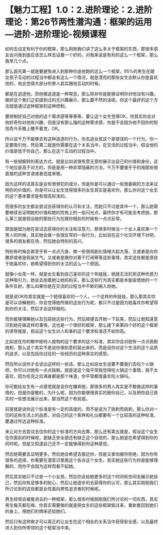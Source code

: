 # 【魅力工程】1.0：2.进阶理论：2.进阶理论：第26节两性潜沟通：框架的运用—进阶-进阶理论-视频课程

如何去设定有利于你的框架，那么刚刚我们讲了这么多关于框架的东西，那很多朋友会问我到底应该怎么样去设置一个好的，对我来说是有利的这么一个框架，那么我举几个点。

那么首先第一就是要避免进入到那种你追他跑的这么一个框架，95%的男生在跟女孩子互动的过程当中都会有这么一个情况，就是漂亮的那些女生会默认你是喜欢他的，他会觉得大部分的男人其实跟他互动的时候。

都是在追逐他，而他被追逐是一种常态，那么除非你是能够证明你对他没有兴趣，做好这个我们之前提到过的无兴趣展示，那么要不然的话呢，你这个最好的这个方法就是通过这种框架的这种控制。

要控制好自己对他的这个需求感等等等等，要让这个女生觉得OK，你其实你会对他好奇你对他有兴趣，但是没有那么强的这种需求感，你是不会因为他不回你的短信而今天晚上睡不着觉，OK。

所以说千万不能够去有这种追逐的行为，你去追女孩这个是错误的一个行为，你一定要吸引他，然后第二就是你需要在这个关系当中，在交流的过程当中，假设他的价值是低于你自己，那么在这个互动的过程当中。

有一些很婉转的表达方式，就是比如说很有意无意的展示出自己的价值和身份，这个地位是高于对方的，但是是用一种非常隐蔽的方法，千万不要傻乎乎的用那些很直接的这种言语或者态度来做。

因为这样的话其实是会有很冒犯的成分，但是你是可以通过一些很委婉的方法来证明你的价值的，你是可以让女生觉得很多的女生其实是喜欢你，那么你对这个女生的这个基本要求是有很高标准的。

而很多的女生都会尝试去获得你的认可和关注，而她只不过是其中一个，那么她需要继续去证明她的价值和她的性格上的一些闪光点，最终你才有可能去考虑她，那么第三就是假设她的那些行为在跟你相处的时候有一点点反常。

原因是因为她在尝试去获得你的关注和注意力，那很多时候当一个女人喜欢某一个男人的时候，其实她会做一些很反常的一些行为，比如说在这个社交环境下对吧，很多的朋友都在场，然后她会特别的高兴。

特别有时候会甚至乎有一点点亢奋，做一些很戏剧化情绪大起大落，又或者是向你撒娇或者是假装生气，又或者是跟你对着干打闹等等这些事情，其实这些都是源自于她喜欢你，她希望得到你的关注的这么一个原因。

就像小女孩一样，就是女生看到自己喜欢的这个布娃娃，她就无法抗拒这种优惑力这种吸引力，她会去抱着她让她妈妈买，那么这些行为其实都是本能驱使她的一个条件反射，那么如果你是在交流的过程当中不断的输入给她。

就是说OK你其实就是一个她很喜欢的一个人，一个这样的布娃娃，那么那其实你是可以谅解她的，你会觉得她所做的这些行为呢，都只不过是因为她喜欢你希望得到你的关注，然后才会这样做的。

而你能够理解她以及包容她这些行为，然后顺便去开她一下玩笑，然后让她知道意识到她在做这样的事情，这也是一个很好的框架，那么接下来第四个好的这个框架的诱导就是，假设这个女生对人和事的这个要求标准还不如你高。

比如说在你的眼中她待人接物的这个要求的这个标准，其实你会对她有一点点挑剔挑刺，那么这个其实不是说你很刻意的装出来的，而是说你对这个生活的这个品质的追求，以及包括你过往的一些经历的这种真实的感受。

然后所以说你才会说出这样的一些话，那么比如说女生说要不要我们去吃个火锅吧，你可以对她有一点点挑剔，就是说这个我平常我觉得吃火锅这个事情，我不太喜欢，因为吃完之后满身都是那个味道，你平常都很喜欢吃火锅吗。

你可能给女生有一点感觉就是说你在嫌弃她，那很多的男人其实是不敢做这样的事情的，但是你是敢的，为什么呢，因为你能够很真实的做你自己，以及把你自己真实的一些想法展示出来，那当然这个有前提。

前提就是说你这个标准是有一定的高度的，而不是说为了挑刺而挑刺，那么你对一切的这些生活上的品质，对自己的这个素养和礼仪都要有一个比较高的这种标准，要通过传达这种标准。

来让对方去尝试去往你的这个标准的方向去靠，那么还有第五就是，假设这个女生在你面前的时候呢，是缺乏安全感还有缺乏这个自信的，那么她是在希望得到你的同时呢，但是又知道自己还不一定能够得到你这种感觉。

然后她需要去证明更多，然后她会希望去接近你，但是又害怕被你拒绝，因为你有很多的选择，你需要在潜意识里面这个告诉这个女生，其实她这些行为你是能够理解的，而你不会因为这样而看不起她。

然后其实她只不过是一个小女孩，然后你会给她更多的这个时间和空间去展示她自己，然后你有足够多的耐心，然后让她逐步的去获得你的认可，那么其实刚刚我们所讨论到的这些都是女性面向男性追求者的时候呢。

男生经常会被套进去的一种框架，那么很多时候刚刚我们所讨论的一切东西，其实男生每天都在做，你其实需要做的就是把女生的这些框架偷过来，重新套回到她们的身上，用她们的牌来还给她们。

然后只有这样做才可以真正的让女生在这个相处的关系当中获得安全感，以及最终进入到你所带领的这个框架当中来。
